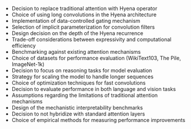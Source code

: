 - Decision to replace traditional attention with Hyena operator
- Choice of using long convolutions in the Hyena architecture
- Implementation of data-controlled gating mechanism
- Selection of implicit parameterization for convolution filters
- Design decision on the depth of the Hyena recurrence
- Trade-off considerations between expressivity and computational efficiency
- Benchmarking against existing attention mechanisms
- Choice of datasets for performance evaluation (WikiText103, The Pile, ImageNet-1k)
- Decision to focus on reasoning tasks for model evaluation
- Strategy for scaling the model to handle longer sequences
- Choice of optimization techniques for fast convolutions
- Decision to evaluate performance in both language and vision tasks
- Assumptions regarding the limitations of traditional attention mechanisms
- Design of the mechanistic interpretability benchmarks
- Decision to not hybridize with standard attention layers
- Choice of empirical methods for measuring performance improvements